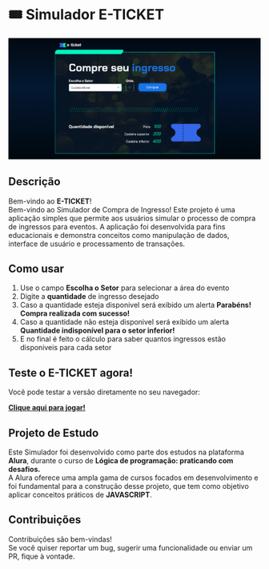 # 🎟️ Simulador E-TICKET

![Logo do projeto](assets/mockup_projeto.png)

## Descrição

Bem-vindo ao **E-TICKET**!  
Bem-vindo ao Simulador de Compra de Ingresso! Este projeto é uma aplicação simples que permite aos usuários simular o processo de compra de ingressos para eventos. A aplicação foi desenvolvida para fins educacionais e demonstra conceitos como manipulação de dados, interface de usuário e processamento de transações.

## Como usar

1. Use o campo **Escolha o Setor** para selecionar a área do evento
2. Digite a **quantidade** de ingresso desejado
3. Caso a quantidade esteja disponivel será exibido um alerta **Parabéns! Compra realizada com sucesso!**
4. Caso a quantidade não esteja disponivel será exibido um alerta **Quantidade indisponível para o setor inferior!**
5. E no final é feito o cálculo para saber quantos ingressos estão disponiveis para cada setor

## Teste o **E-TICKET** agora!

Você pode testar a versão diretamente no seu navegador:

[**Clique aqui para jogar!**](https://e-ticket-gamma.vercel.app/)


## Projeto de Estudo

Este Simulador foi desenvolvido como parte dos estudos na plataforma **Alura**, durante o curso de **Lógica de programação: praticando com desafios.**  
A Alura oferece uma ampla gama de cursos focados em desenvolvimento e foi fundamental para a construção desse projeto, que tem como objetivo aplicar conceitos práticos de **JAVASCRIPT**.


## Contribuições

Contribuições são bem-vindas!  
Se você quiser reportar um bug, sugerir uma funcionalidade ou enviar um PR, fique à vontade.

